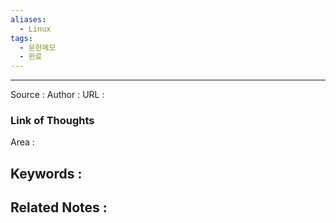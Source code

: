 ```yaml
---
aliases:
  - Linux
tags:
  - 문헌메모
  - 완료
---
```



---


Source :
Author : 
URL :



### Link of Thoughts
Area :

Keywords :
- 

Related Notes : 
- 